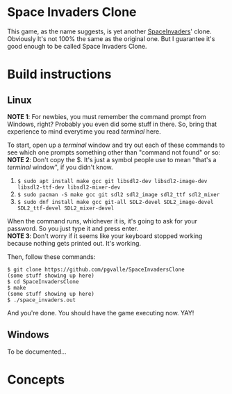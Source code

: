 # Space Invaders Clone
This game, as the name suggests, is yet another
[SpaceInvaders](https://en.wikipedia.org/wiki/Space_Invaders)' clone.
Obviously It's not 100% the same as the original one.
But I guarantee it's good enough to be called Space Invaders Clone.

# Build instructions

## Linux
**NOTE 1**: For newbies, you must remember the command prompt from Windows, right?
Probably you even did some stuff in there. So, bring that experience to mind
everytime you read *terminal* here.

To start, open up a *terminal* window and try out each of these commands to see
which one prompts something other than "command not found" or so:\
**NOTE 2**: Don't copy the $. It's just a symbol people use to mean "that's a
*terminal* window", if you didn't know.

1. `$ sudo apt install make gcc git libsdl2-dev libsdl2-image-dev libsdl2-ttf-dev libsdl2-mixer-dev`
2. `$ sudo pacman -S make gcc git sdl2 sdl2_image sdl2_ttf sdl2_mixer`
3. `$ sudo dnf install make gcc git-all SDL2-devel SDL2_image-devel SDL2_ttf-devel SDL2_mixer-devel`

When the command runs, whichever it is, it's going to ask for your password.
So you just type it and press enter.\
**NOTE 3**: Don't worry if it seems like your keyboard stopped working because
nothing gets printed out. It's working.

Then, follow these commands:
```
$ git clone https://github.com/pgvalle/SpaceInvadersClone
(some stuff showing up here)
$ cd SpaceInvadersClone
$ make
(some stuff showing up here)
$ ./space_invaders.out
```
And you're done. You should have the game executing now. YAY!

## Windows
To be documented...

# Concepts
